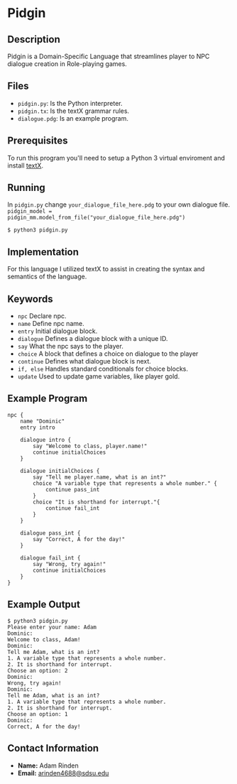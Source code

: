 # Pidgin

## Description
Pidgin is a Domain-Specific Language that streamlines player to NPC dialogue creation in Role-playing games.

## Files
- `pidgin.py`: Is the Python interpreter.
- `pidgin.tx`: Is the textX grammar rules.
- `dialogue.pdg`: Is an example program.

## Prerequisites
To run this program you'll need to setup a Python 3 virtual enviroment and install [textX](https://textx.github.io/textX/index.html).

## Running
In `pidgin.py` change `your_dialogue_file_here.pdg` to your own dialogue file.  
`pidgin_model = pidgin_mm.model_from_file("your_dialogue_file_here.pdg")
`
```
$ python3 pidgin.py
```

## Implementation
For this language I utilized textX to assist in creating the syntax and semantics of the language.

## Keywords
- `npc` Declare npc.
- `name` Define npc name.
- `entry` Initial dialogue block.
- `dialogue` Defines a dialogue block with a unique ID.
- `say` What the npc says to the player.
- `choice` A block that defines a choice on dialogue to the player
- `continue` Defines what dialogue block is next.
- `if, else` Handles standard conditionals for choice blocks.
- `update` Used to update game variables, like player gold. 
## Example Program
```
npc {
	name "Dominic"
	entry intro

	dialogue intro {
		say "Welcome to class, player.name!"
		continue initialChoices
	}

	dialogue initialChoices {
		say "Tell me player.name, what is an int?"
		choice "A variable type that represents a whole number." {
			continue pass_int
		}
		choice "It is shorthand for interrupt."{
			continue fail_int
		}
	}

	dialogue pass_int {
		say "Correct, A for the day!"
	}

	dialogue fail_int {
		say "Wrong, try again!"
		continue initialChoices
	}
}
```
## Example Output
```
$ python3 pidgin.py           
Please enter your name: Adam
Dominic:
Welcome to class, Adam!
Dominic:
Tell me Adam, what is an int?
1. A variable type that represents a whole number.
2. It is shorthand for interrupt.
Choose an option: 2
Dominic:
Wrong, try again!
Dominic:
Tell me Adam, what is an int?
1. A variable type that represents a whole number.
2. It is shorthand for interrupt.
Choose an option: 1
Dominic:
Correct, A for the day!
```
## Contact Information
- **Name:** Adam Rinden
- **Email:** arinden4688@sdsu.edu
